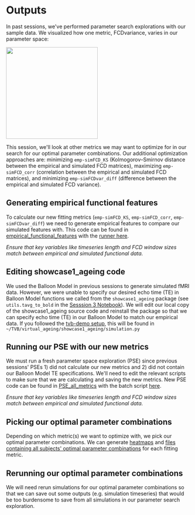 # Outputs

In past sessions, we've performed parameter search explorations with our sample data. We visualized how one metric, FCDvariance, varies in our parameter space:

<img src="https://github.com/McIntosh-Lab/tvb_study_group/assets/32205576/4767726c-ee39-4486-ae69-707a7b0d1ef0" width="250" height="auto">

<br>

This session, we'll look at other metrics we may want to optimize for in our search for our optimal parameter combinations. Our additional optimization approaches are: minimizing `emp-simFCD_KS` (Kolmogorov–Smirnov distance between the empirical and simulated FCD matrices), maximizing `emp-simFCD_corr` (correlation between the empirical and simulated FCD matrices), and minimizing `emp-simFCDvar_diff` (difference between the empirical and simulated FCD variance).

## Generating empirical functional features
To calculate our new fitting metrics (`emp-simFCD_KS`, `emp-simFCD_corr`, `emp-simFCDvar_diff`) we need to generate empirical features to compare our simulated features with. This code can be found in [empirical_functional_features](https://github.com/McIntosh-Lab/tvb_study_group/tree/main/Session%205%3A%20Outputs/empirical_functional_features) with the [runner here](https://github.com/McIntosh-Lab/tvb_study_group/blob/main/Session%205%3A%20Outputs/empirical_functional_features/create_emp_funcfeat_runner.sh). 

*Ensure that key variables like timeseries length and FCD window sizes match between empirical and simulated functional data.*

## Editing showcase1_ageing code
We used the Balloon Model in previous sessions to generate simulated fMRI data. However, we were unable to specify our desired echo time (TE) in Balloon Model functions we called from the `showcase1_ageing` package (see `utils.tavg_to_bold` in the [Sesssion 3 Notebook](https://github.com/McIntosh-Lab/tvb_study_group/blob/main/Session%203%3A%20Simulation/Session3_Single_Simulation.ipynb)). We will edit our local copy of the showcase1_ageing source code and reinstall the package so that we can specify echo time (TE) in our Balloon Model to match our empirical data. If you followed the [tvb-demo setup](https://github.com/McIntosh-Lab/tvb_demo/tree/main#initial-setup-on-compute-canada), this will be found in `~/TVB/virtual_ageing/showcase1_ageing/simulation.py`

## Running our PSE with our new metrics
We must run a fresh parameter space exploration (PSE) since previous sessions' PSEs 1) did not calculate our new metrics and 2) did not contain our Balloon Model TE specifications. We'll need to edit the relevant scripts to make sure that we are calculating and saving the new metrics. New PSE code can be found in [PSE_all_metrics](https://github.com/McIntosh-Lab/tvb_study_group/tree/main/Session%205%3A%20Outputs/PSE_all_metrics) with the batch script [here](https://github.com/McIntosh-Lab/tvb_study_group/blob/main/Session%205%3A%20Outputs/PSE_all_metrics/submit_batch_PSE.sh).

*Ensure that key variables like timeseries length and FCD window sizes match between empirical and simulated functional data.*

## Picking our optimal parameter combinations
Depending on which metric(s) we want to optimize with, we pick our optimal parameter combinations. We can generate [heatmaps](https://github.com/McIntosh-Lab/tvb_study_group/blob/main/Session%205%3A%20Outputs/visualize_and_assess_PSE/heatmap.py) and [files containing all subjects' optimal parameter combinations](https://github.com/McIntosh-Lab/tvb_study_group/blob/main/Session%205%3A%20Outputs/visualize_and_assess_PSE/optimal_parameters_getter.py) for each fitting metric.

## Rerunning our optimal parameter combinations
We will need rerun simulations for our optimal parameter combinations so that we can save out some outputs (e.g. simulation timeseries) that would be too burdensome to save from all simulations in our parameter search exploration.
